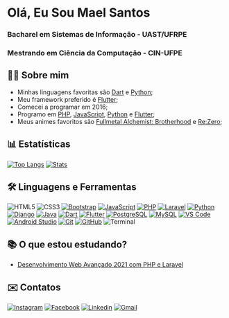 # Olá, Eu Sou Mael Santos
### Bacharel em Sistemas de Informação - UAST/UFRPE
### Mestrando em Ciência da Computação - CIN-UFPE

## 👩‍💻 Sobre mim

- Minhas linguagens favoritas são [Dart](https://dart.dev/) e [Python](https://www.python.org/);
- Meu framework preferido é [Flutter](https://flutter.dev/);
- Comecei a programar em 2016;
- Programo em [PHP](https://www.php.net/), [JavaScript](https://www.javascript.com/), [Python](https://www.python.org/) e [Flutter](https://flutter.dev/);
- Meus animes favoritos são [Fullmetal Alchemist: Brotherhood](https://www.netflix.com/br/title/70204981) e [Re:Zero](https://www.crunchyroll.com/pt-br/rezero-starting-life-in-another-world-);

## 📊 Estatísticas

[![Top Langs](https://github-readme-stats.vercel.app/api/top-langs/?username=MaelSantos&layout=compact)](https://github.com/anuraghazra/github-readme-stats)
[![Stats](https://github-readme-stats-anuraghazra1.vercel.app/api?username=MaelSantos&show_icons=true&include_all_commits=true)](https://github.com/anuraghazra/github-readme-stats)

## 🛠 Linguagens e Ferramentas
![HTML5](https://img.icons8.com/color/40/000000/html-5.png)
![CSS3](https://img.icons8.com/color/40/000000/css3.png)
[![Bootstrap](https://img.icons8.com/color/40/000000/bootstrap.png)](https://getbootstrap.com/)
[![JavaScript](https://img.icons8.com/color/40/000000/javascript.png)](https://www.javascript.com/)
[![PHP](https://img.icons8.com/color/40/000000/php.png)](https://www.php.net/)
[![Laravel](https://img.icons8.com/fluent/40/000000/laravel.png)](https://laravel.com/)
[![Python](https://img.icons8.com/color/40/000000/python.png)](https://www.python.org/)
[![Django](https://img.icons8.com/windows/40/000000/django.png)](https://www.djangoproject.com/)
[![Java](https://img.icons8.com/color/40/000000/java.png)](https://www.java.com/)
[![Dart](https://img.icons8.com/color/40/000000/dart.png)](https://dart.dev/)
[![Flutter](https://img.icons8.com/color/40/000000/flutter.png)](https://flutter.dev/)
[![PostgreSQL](https://img.icons8.com/color/40/000000/postgreesql.png)](https://www.postgresql.org/)
[![MySQL](https://img.icons8.com/color/40/000000/mysql.png)](https://www.mysql.com/)
[![VS Code](https://img.icons8.com/fluent/40/000000/visual-studio-code-2019.png)](https://code.visualstudio.com/)
[![Android Studio](https://img.icons8.com/fluent/40/000000/android.png)](https://developer.android.com/studio)
[![Git](https://img.icons8.com/color/40/000000/git.png)](https://git-scm.com/)
[![GitHub](https://img.icons8.com/fluent/40/000000/github.png)](https://github.com/)
![Terminal](https://img.icons8.com/color/40/000000/console.png)
<!-- ![Semantic Ui](https://img.icons8.com/office/40/000000/semantic-ui.png) -->

## 📚 O que estou estudando?
- [Desenvolvimento Web Avançado 2021 com PHP e Laravel](https://www.udemy.com/course/curso-completo-do-desenvolvedor-laravel/)

## ✉️ Contatos
[![Instagram](https://img.icons8.com/color/40/000000/instagram-new.png)](https://www.instagram.com/mael_santos7/)
[![Facebook](https://img.icons8.com/color/40/000000/facebook-new.png)](https://www.facebook.com/profile.php?id=100014350898752)
[![Linkedin](https://img.icons8.com/color/40/000000/linkedin.png)](https://www.linkedin.com/in/abimael-jonas-738328124/)
[![Gmail](https://img.icons8.com/color/40/000000/gmail-new.png)](mailto:maelsantos777@gmail.com)
